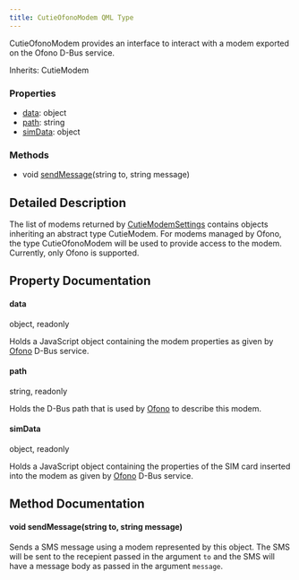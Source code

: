 ```yaml
---
title: CutieOfonoModem QML Type
---
```


CutieOfonoModem provides an interface to interact with a modem exported on the Ofono D-Bus service.

Inherits: CutieModem

### Properties

- [data](#data): object
- [path](#path): string
- [simData](#simdata): object

### Methods

- void [sendMessage](#void-sendmessagestring-to-string-message)(string to, string message)

## Detailed Description

The list of modems returned by [CutieModemSettings](modemsettings) contains objects inheriting an abstract type CutieModem. For modems managed by Ofono, the type CutieOfonoModem will be used to provide access to the modem. Currently, only Ofono is supported.

## Property Documentation

#### data

object, readonly

Holds a JavaScript object containing the modem properties as given by [Ofono](https://git.kernel.org/pub/scm/network/ofono/ofono.git) D-Bus service.

#### path

string, readonly

Holds the D-Bus path that is used by [Ofono](https://git.kernel.org/pub/scm/network/ofono/ofono.git) to describe this modem.

#### simData

object, readonly

Holds a JavaScript object containing the properties of the SIM card inserted into the modem as given by [Ofono](https://git.kernel.org/pub/scm/network/ofono/ofono.git) D-Bus service.

## Method Documentation

#### void sendMessage(string to, string message)

Sends a SMS message using a modem represented by this object. The SMS will be sent to the recepient passed in the argument `to` and the SMS will have a message body as passed in the argument `message`.